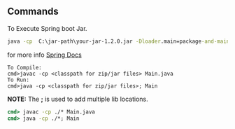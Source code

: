 ## Commands
To Execute Spring boot Jar.
```cmd
java -cp  C:\jar-path\your-jar-1.2.0.jar -Dloader.main=package-and-main class  -Dloader.path=external dependency jar path  org.springframework.boot.loader.PropertiesLauncher -Dspring.profiles.active=profile etc -default,test --spring.config.location=external properties file name
```
for more info [Spring Docs](https://docs.spring.io/spring-boot/docs/current/reference/html/spring-boot-features.html#boot-features-external-config)

```shell
To Compile:
cmd>javac -cp <classpath for zip/jar files> Main.java
To Run:
cmd>java -cp <classpath for zip/jar files>; Main
```
**NOTE:** The **;** is used to add multiple lib locations.
```cmd
cmd> javac -cp ./* Main.java
cmd> java -cp ./*; Main
```

